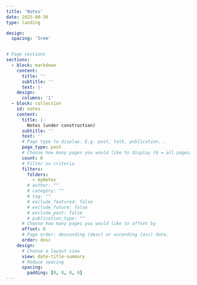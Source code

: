 ```yaml
---
title: 'Notes'
date: 2025-08-30
type: landing

design:
  spacing: '5rem'


# Page sections
sections:
  - block: markdown
    content:
      title: ''
      subtitle: ''
      text: |-
    design:
      columns: '1'
  - block: collection
    id: notes
    content:
      title: |-
        Notes (under construction)
      subtitle: ''
      text: ''
      # Page type to display. E.g. post, talk, publication...
      page_type: post
      # Choose how many pages you would like to display (0 = all pages)
      count: 0
      # Filter on criteria
      filters:
        folders:
          - myNotes
        # author: ""
        # category: ""
        # tag: ""
        # exclude_featured: false
        # exclude_future: false
        # exclude_past: false
        # publication_type: ""
      # Choose how many pages you would like to offset by
      offset: 0
      # Page order: descending (desc) or ascending (asc) date.
      order: desc
    design:
      # Choose a layout view
      view: date-title-summary
      # Reduce spacing
      spacing:
        padding: [0, 0, 0, 0]
---
```

